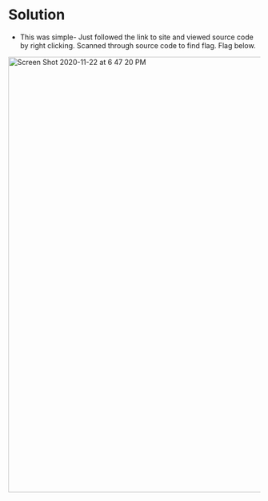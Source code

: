# Solution

- This was simple- Just followed the link to site and viewed source code by right clicking.  Scanned through source code to find flag.  Flag below.

<img width="868" alt="Screen Shot 2020-11-22 at 6 47 20 PM" src="https://user-images.githubusercontent.com/74154888/99920758-a2817400-2cf3-11eb-9a36-608ca9432b16.png">
